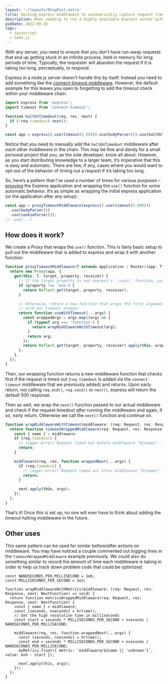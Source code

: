 ```yaml
---
layout: '~/layouts/BlogPost.astro'
title: Hacking express middleware to automatically capture request timeouts
description: When needing to run a highly available Express server with Node.js and a lot of middleware, it’s important to ensure that you don’t have any runaway processes blocking other requests. In this post, I share an easy wrapper for Express applications to always ensure every middleware is captured in a timeout loop.
pubDate: 2022-09-26
tags:
  - javascript
  - node.js
---
```


With any server, you need to ensure that you don’t have run-away requests that end up getting stuck in an infinite process, held in memory for long periods of time. Typically, the requester will abandon the request if it is taking too long, perceptually, to respond.

Express in a node.js server doesn’t handle this by itself. Instead you need to add something like the [connect-timeout middleware](https://expressjs.com/en/resources/middleware/timeout.html). However, the default example for this leaves you open to forgetting to add the timeout check within your middleware chain.

```js
import express from 'express';
import timeout from 'connect-timeout';

function haltOnTimedout(req, res, next) {
  if (!req.timedout) next();
}

const app = express().use(timeout(5_000)).use(bodyParser()).use(haltOnTimedout).use(cookieParser()).use(haltOnTimedout);
```

Notice that you need to manually add the `haltOnTimedout` middleware after _each_ other middleware in the chain. This may be fine and dandy for a small personal project that you, as the sole developer, know all about. However, as you start distributing knowledge to a larger team, it’s imperative that this is easy and automatic. There are few, if any, cases where you would want to opt-out of the behavior of timing out a request if it’s taking too long.

<!-- truncate -->

So, here’s a pattern that I’ve used a number of times for various purposes – [proxying](https://developer.mozilla.org/en-US/docs/Web/JavaScript/Reference/Global_Objects/Proxy) the Express application and wrapping the `use()` function for some automatic behavior. It’s as simple as wrapping the initial express application (or the application after any setup):

```ts
const app = proxyTimeoutMiddleware(express().use(timeout(5_000)))
  .use(bodyParser())
  .use(cookieParser());
// .use(...)
```

## How does it work?

We create a Proxy that wraps the `use()` function. This is fairly basic setup to pull out the middleware that is added to express and wrap it with another function:

```ts
function proxyTimeoutMiddleware<T extends Application | Router>(app: T) {
  return new Proxy(app, {
    get(this: T, target, property, receiver) {
      // If the target property is not express's `.use()` function, pass through to the default behavior
      if (property !== 'use') {
        return Reflect.get(target, property, receiver);
      }

      // Otherwise, return a new function that wraps the first argument, given that it is a function
      // with our timeout wrapper
      return function useWithTimeout(...args) {
        const wrappedArgs = args.map((arg) => {
          if (typeof arg === 'function') {
            return wrapMiddlewareWithTimeout(arg);
          }
          return arg;
        });
        return Reflect.get(target, property, receiver).apply(this, wrappedArgs);
      };
    },
  });
}
```

Then, our wrapping function returns a new middleware function that checks first if the request is timed out (`req.timedout` is added via the `connect-timeout` middleware that we previously added) and returns. Upon early return, not calling `req.end()`, `req.send()` or `next()`, express will return the default 500 response.

Then as well, we wrap the `next()` function passed to our actual middleware and check if the request timedout _after_ running the middleware and again, if so, early return. Otherwise we call the `next()` function and continue on.

```ts
function wrapMiddlewareWithTimeout(middleware: (req: Request, res: Response, next: NextFunction) => void) {
  return function timeoutWrappedMiddleware(req: Request, res: Response, next: NextFunction) {
    const { name } = middleware;
    if (req.timedout) {
      // logger.error(`Request timed out before middleware "${name}".`);
      return;
    }

    middleware(req, res, function wrappedNext(...args) {
      if (req.timedout) {
        // logger.error(`Request timed out after middleware "${name}".`);
        return;
      }

      next.apply(this, args);
    });
  };
}
```

That’s it! Once this is set up, no one will ever have to think about adding the timeout halting middleware in the future.

## Other uses

This same pattern can be used for similar before/after actions on middleware. You may have noticed a couple commented out logging lines in the `timeoutWrappedMiddleware` example previously. We could also do something similar to record the amount of time each middleware is taking in order to help us track down problem code that could be optimized:

```tsx
const NANOSECONDS_PER_MILLISECOND = 1e6;
const MILLISECONDS_PER_SECOND = 1e3;

function wrapMiddlewareWithMetrics(middleware: (req: Request, res: Response, next: NextFunction) => void) {
  return function metricsWrappedMiddleware(req: Request, res: Response, next: NextFunction) {
    const { name } = middleware;
    const [seconds, nseconds] = hrtime();
    // Get the high resolution time in milliseconds
    const start = seconds * MILLISECONDS_PER_SECOND + nseconds / NANOSECONDS_PER_MILLISECOND;

    middleware(req, res, function wrappedNext(...args) {
      const [seconds, nseconds] = hrtime();
      const end = seconds * MILLISECONDS_PER_SECOND + nseconds / NANOSECONDS_PER_MILLISECOND;
      myMetrics.float({ metric: `middleware/${name || 'unknown'}`, value: end - start });

      next.apply(this, args);
    });
  };
}
```
